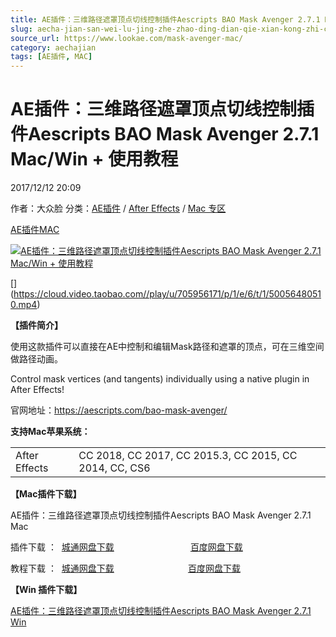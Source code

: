 ```yaml
---
title: AE插件：三维路径遮罩顶点切线控制插件Aescripts BAO Mask Avenger 2.7.1 Mac/Win + 使用教程
slug: aecha-jian-san-wei-lu-jing-zhe-zhao-ding-dian-qie-xian-kong-zhi-cha-jian-aescripts-bao-mask-avenger-2-7-1-mac-win-shi-yong-jiao-cheng
source_url: https://www.lookae.com/mask-avenger-mac/
category: aechajian
tags: [AE插件, MAC]
---
```

# AE插件：三维路径遮罩顶点切线控制插件Aescripts BAO Mask Avenger 2.7.1 Mac/Win + 使用教程

2017/12/12 20:09

作者：大众脸
分类：[AE插件](https://www.lookae.com/after-effects/aechajian/) / [After Effects](https://www.lookae.com/after-effects/) / [Mac 专区](https://www.lookae.com/mac-osx/)

[AE插件](https://www.lookae.com/tag/ae%e6%8f%92%e4%bb%b6/)[MAC](https://www.lookae.com/tag/mac/)

[![AE插件：三维路径遮罩顶点切线控制插件Aescripts BAO Mask Avenger 2.7.1 Mac/Win + 使用教程](https://www.lookae.com/wp-content/uploads/2017/12/BAO-Mask-Avenger-2.jpg "AE插件：三维路径遮罩顶点切线控制插件Aescripts BAO Mask Avenger 2.7.1 Mac/Win + 使用教程-LookAE.com")](https://www.lookae.com/wp-content/uploads/2017/12/BAO-Mask-Avenger-2.jpg)

[﻿[﻿]("https://cloud.video.taobao.com//play/u/705956171/p/1/e/6/t/1/50056480510.mp4)](https://cloud.video.taobao.com//play/u/705956171/p/1/e/6/t/1/50056480510.mp4)

**【插件简介】**

使用这款插件可以直接在AE中控制和编辑Mask路径和遮罩的顶点，可在三维空间做路径动画。

Control mask vertices (and tangents) individually using a native plugin in After Effects!

官网地址：https://aescripts.com/bao-mask-avenger/

**支持Mac苹果系统：**

|  |  |
| --- | --- |
| After Effects | CC 2018, CC 2017, CC 2015.3, CC 2015, CC 2014, CC, CS6 |

**【Mac插件下载】**

AE插件：三维路径遮罩顶点切线控制插件Aescripts BAO Mask Avenger 2.7.1 Mac

插件下载 ：  [城通网盘下载](https://lookae.ctfile.com/fs/680462-231224159)                               [百度网盘下载](https://pan.baidu.com/s/1i5PBAwH)

教程下载 ：  [城通网盘下载](https://lookae.ctfile.com/fs/680462-231224103)                              [百度网盘下载](https://pan.baidu.com/s/1kU7Gyur)

**【Win 插件下载】**

[AE插件：三维路径遮罩顶点切线控制插件Aescripts BAO Mask Avenger 2.7.1 Win](https://www.lookae.com/bao-plugins/)
